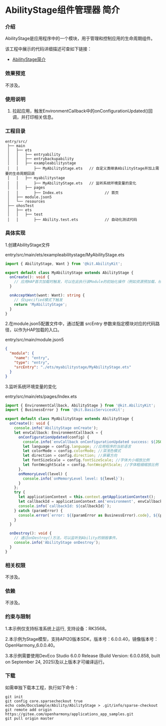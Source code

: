 # AbilityStage组件管理器 简介

### 介绍

AbilityStage是应用程序中的一个模块，用于管理和控制应用的生命周期组件。

该工程中展示的代码详细描述可查如下链接：

- [AbilityStage简介](https://gitcode.com/openharmony/docs/blob/master/zh-cn/application-dev/application-models/abilitystage.md)

### 效果预览
不涉及。

### 使用说明

1. 拉起应用，触发EnvironmentCallback中的onConfigurationUpdated()回调，并打印相关信息。

### 工程目录

```
entry/src/
 ├── main
 │   ├── ets
 │   │   ├── entryability
 │   │   ├── entrybackupability
 │   │   ├── exampleabilitystage
 │   │       ├── MyAbilityStage.ets   // 自定义类继承AbilityStage并加上需要的生命周期回调
 │   │   ├── myabilitystage
 │   │       ├── MyAbilityStage.ets   // 监听系统环境变量的变化
 │   │   ├── pages
 │   │       ├── Index.ets                   // 首页
 │   ├── module.json5
 │   └── resources
 ├── ohosTest
 │   ├── ets
 │   │   ├── test
 │   │       ├── Ability.test.ets            // 自动化测试代码
```
### 具体实现

1.创建AbilityStage文件

entry/src/main/ets/exampleabilitystage/MyAbilityStage.ets

```ts
import { AbilityStage, Want } from '@kit.AbilityKit';

export default class MyAbilityStage extends AbilityStage {
  onCreate(): void {
    // 应用HAP首次加载时触发，可以在此执行该Module的初始化操作（例如资源预加载、线程创建等）。
  }

  onAcceptWant(want: Want): string {
    // 仅specified模式下触发
    return 'MyAbilityStage';
  }
}
```

2.在module.json5配置文件中，通过配置 srcEntry 参数来指定模块对应的代码路径，以作为HAP加载的入口。

entry/src/main/module.json5

```json
{
  "module": {
    "name": "entry",
    "type": "entry",
    "srcEntry": "./ets/myabilitystage/MyAbilityStage.ets"
  }
}
```

3.监听系统环境变量的变化

entry/src/main/ets/pages/Index.ets

```ts
import { EnvironmentCallback, AbilityStage } from '@kit.AbilityKit';
import { BusinessError } from '@kit.BasicServicesKit';

export default class MyAbilityStage extends AbilityStage {
  onCreate(): void {
    console.info('AbilityStage onCreate');
    let envCallback: EnvironmentCallback = {
      onConfigurationUpdated(config) {
        console.info(`envCallback onConfigurationUpdated success: ${JSON.stringify(config)}`);
        let language = config.language; //应用程序的当前语言
        let colorMode = config.colorMode; //深浅色模式
        let direction = config.direction; //屏幕方向
        let fontSizeScale = config.fontSizeScale; //字体大小缩放比例
        let fontWeightScale = config.fontWeightScale; //字体粗细缩放比例
      },
      onMemoryLevel(level) {
        console.info(`onMemoryLevel level: ${level}`);
      }
    };
    try {
      let applicationContext = this.context.getApplicationContext();
      let callbackId = applicationContext.on('environment', envCallback);
      console.info(`callbackId: ${callbackId}`);
    } catch (paramError) {
      console.error(`error: ${(paramError as BusinessError).code}, ${(paramError as BusinessError).message}`);
    }
  }

  onDestroy(): void {
    // 通过onDestroy()方法，可以监听到Ability的销毁事件。
    console.info('AbilityStage onDestroy');
  }
}
```
### 相关权限

不涉及。

### 依赖

不涉及。

### 约束与限制

1.本示例仅支持标准系统上运行, 支持设备：RK3568。

2.本示例为Stage模型，支持API20版本SDK，版本号：6.0.0.40，镜像版本号：OpenHarmony_6.0.0.40。

3.本示例需要使用DevEco Studio 6.0.0 Release (Build Version: 6.0.0.858, built on September 24, 2025)及以上版本才可编译运行。

### 下载

如需单独下载本工程，执行如下命令：

```
git init
git config core.sparsecheckout true
echo code/DocsSample/Ability/AbilityStage > .git/info/sparse-checkout
git remote add origin https://gitee.com/openharmony/applications_app_samples.git
git pull origin master
```
